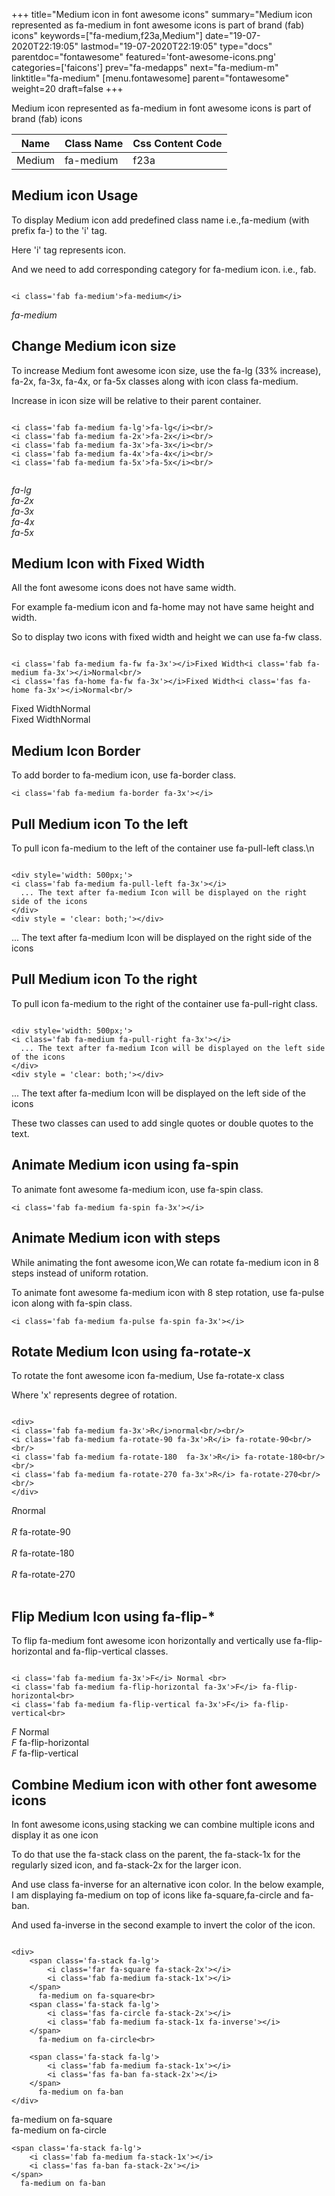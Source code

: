 +++
title="Medium icon in font awesome icons"
summary="Medium icon represented as fa-medium in font awesome icons is part of brand (fab) icons"
keywords=["fa-medium,f23a,Medium"]
date="19-07-2020T22:19:05"
lastmod="19-07-2020T22:19:05"
type="docs"
parentdoc="fontawesome"
featured='font-awesome-icons.png'
categories=['faicons']
prev="fa-medapps"
next="fa-medium-m"
linktitle="fa-medium"
[menu.fontawesome]
parent="fontawesome"
weight=20
draft=false
+++


Medium icon represented as fa-medium in font awesome icons is part of brand (fab) icons

<div class='table-responsive'><table class='table'><thead><tr><th>Name</th><th>Class Name</th><th>Css Content Code</th></tr></thead><tbody><tr><td>Medium</td><td>fa-medium</td><td>f23a</td></tr></tbody></table></div>



## Medium icon Usage

To display Medium icon add predefined class name i.e.,fa-medium (with prefix fa-) to the 'i' tag.

Here 'i' tag represents icon.

And we need to add corresponding category for fa-medium icon. i.e., fab.


```

<i class='fab fa-medium'>fa-medium</i>
```

<i class='fab fa-medium'>fa-medium</i>




## Change Medium icon size
To increase Medium font awesome icon size, use the fa-lg (33% increase), fa-2x, fa-3x, fa-4x, or fa-5x classes along with icon class fa-medium.

Increase in icon size will be relative to their parent container. 

```

<i class='fab fa-medium fa-lg'>fa-lg</i><br/>
<i class='fab fa-medium fa-2x'>fa-2x</i><br/>
<i class='fab fa-medium fa-3x'>fa-3x</i><br/>
<i class='fab fa-medium fa-4x'>fa-4x</i><br/>
<i class='fab fa-medium fa-5x'>fa-5x</i><br/>
            
```

<i class='fab fa-medium fa-lg'>fa-lg</i><br/>
<i class='fab fa-medium fa-2x'>fa-2x</i><br/>
<i class='fab fa-medium fa-3x'>fa-3x</i><br/>
<i class='fab fa-medium fa-4x'>fa-4x</i><br/>
<i class='fab fa-medium fa-5x'>fa-5x</i><br/>
            



## Medium Icon with Fixed Width 

All the font awesome icons does not have same width.

For example fa-medium icon and fa-home may not have same height and width.

So to display two icons with fixed width and height we can use fa-fw class.


```

<i class='fab fa-medium fa-fw fa-3x'></i>Fixed Width<i class='fab fa-medium fa-3x'></i>Normal<br/>
<i class='fas fa-home fa-fw fa-3x'></i>Fixed Width<i class='fas fa-home fa-3x'></i>Normal<br/>
```

<i class='fab fa-medium fa-fw fa-3x'></i>Fixed Width<i class='fab fa-medium fa-3x'></i>Normal<br/>
<i class='fas fa-home fa-fw fa-3x'></i>Fixed Width<i class='fas fa-home fa-3x'></i>Normal<br/>



## Medium Icon Border 

To add border to fa-medium icon, use fa-border class.


```
<i class='fab fa-medium fa-border fa-3x'></i>

```
<i class='fab fa-medium fa-border fa-3x'></i>





## Pull Medium icon To the left

To pull icon fa-medium to the left of the container use fa-pull-left class.\n

```

<div style='width: 500px;'>
<i class='fab fa-medium fa-pull-left fa-3x'></i>
  ... The text after fa-medium Icon will be displayed on the right side of the icons
</div>
<div style = 'clear: both;'></div>
```

<div style='width: 500px;'>
<i class='fab fa-medium fa-pull-left fa-3x'></i>
  ... The text after fa-medium Icon will be displayed on the right side of the icons
</div>
<div style = 'clear: both;'></div>




## Pull Medium icon To the right
To pull icon fa-medium to the right of the container use fa-pull-right class.

```

<div style='width: 500px;'>
<i class='fab fa-medium fa-pull-right fa-3x'></i>
  ... The text after fa-medium Icon will be displayed on the left side of the icons
</div>
<div style = 'clear: both;'></div>
```

<div style='width: 500px;'>
<i class='fab fa-medium fa-pull-right fa-3x'></i>
  ... The text after fa-medium Icon will be displayed on the left side of the icons
</div>
<div style = 'clear: both;'></div>

These two classes can used to add single quotes or double quotes to the text.


## Animate Medium icon using fa-spin
To animate font awesome fa-medium icon, use fa-spin class.

```
<i class='fab fa-medium fa-spin fa-3x'></i>
```
<i class='fab fa-medium fa-spin fa-3x'></i>




## Animate Medium icon with steps
While animating the font awesome icon,We can rotate fa-medium icon in 8 steps instead of uniform rotation.

To animate font awesome fa-medium icon with 8 step rotation, use fa-pulse icon along with fa-spin class.


```
<i class='fab fa-medium fa-pulse fa-spin fa-3x'></i>

```
<i class='fab fa-medium fa-pulse fa-spin fa-3x'></i>





## Rotate Medium Icon using fa-rotate-x
To rotate the font awesome icon fa-medium, Use fa-rotate-x class

Where 'x' represents degree of rotation.


```

<div>
<i class='fab fa-medium fa-3x'>R</i>normal<br/><br/>
<i class='fab fa-medium fa-rotate-90 fa-3x'>R</i> fa-rotate-90<br/><br/> 
<i class='fab fa-medium fa-rotate-180  fa-3x'>R</i> fa-rotate-180<br/><br/> 
<i class='fab fa-medium fa-rotate-270 fa-3x'>R</i> fa-rotate-270<br/><br/>
</div>
```

<div>
<i class='fab fa-medium fa-3x'>R</i>normal<br/><br/>
<i class='fab fa-medium fa-rotate-90 fa-3x'>R</i> fa-rotate-90<br/><br/> 
<i class='fab fa-medium fa-rotate-180  fa-3x'>R</i> fa-rotate-180<br/><br/> 
<i class='fab fa-medium fa-rotate-270 fa-3x'>R</i> fa-rotate-270<br/><br/>
</div>




## Flip Medium Icon using fa-flip-*
To flip fa-medium font awesome icon horizontally and vertically use fa-flip-horizontal and fa-flip-vertical classes. 

```

<i class='fab fa-medium fa-3x'>F</i> Normal <br>
<i class='fab fa-medium fa-flip-horizontal fa-3x'>F</i> fa-flip-horizontal<br>
<i class='fab fa-medium fa-flip-vertical fa-3x'>F</i> fa-flip-vertical<br>
```

<i class='fab fa-medium fa-3x'>F</i> Normal <br>
<i class='fab fa-medium fa-flip-horizontal fa-3x'>F</i> fa-flip-horizontal<br>
<i class='fab fa-medium fa-flip-vertical fa-3x'>F</i> fa-flip-vertical<br>




## Combine Medium icon with other font awesome icons
In font awesome icons,using stacking we can combine multiple icons and display it as one icon 

To do that use the fa-stack class on the parent, the fa-stack-1x for the regularly sized icon, and fa-stack-2x for the larger icon.

And use class fa-inverse for an alternative icon color. 
In the below example, I am displaying fa-medium on top of icons like fa-square,fa-circle and fa-ban.

And used fa-inverse in the second example to invert the color of the icon.

```

<div>
    <span class='fa-stack fa-lg'>
        <i class='far fa-square fa-stack-2x'></i>
        <i class='fab fa-medium fa-stack-1x'></i>
    </span>
      fa-medium on fa-square<br>
    <span class='fa-stack fa-lg'>
        <i class='fas fa-circle fa-stack-2x'></i>
        <i class='fab fa-medium fa-stack-1x fa-inverse'></i>
    </span>
      fa-medium on fa-circle<br>

    <span class='fa-stack fa-lg'>
        <i class='fab fa-medium fa-stack-1x'></i>
        <i class='fas fa-ban fa-stack-2x'></i>
    </span>
      fa-medium on fa-ban
</div>
```

<div>
    <span class='fa-stack fa-lg'>
        <i class='far fa-square fa-stack-2x'></i>
        <i class='fab fa-medium fa-stack-1x'></i>
    </span>
      fa-medium on fa-square<br>
    <span class='fa-stack fa-lg'>
        <i class='fas fa-circle fa-stack-2x'></i>
        <i class='fab fa-medium fa-stack-1x fa-inverse'></i>
    </span>
      fa-medium on fa-circle<br>

    <span class='fa-stack fa-lg'>
        <i class='fab fa-medium fa-stack-1x'></i>
        <i class='fas fa-ban fa-stack-2x'></i>
    </span>
      fa-medium on fa-ban
</div>






